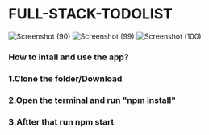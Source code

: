 # FULL-STACK-TODOLIST 

![Screenshot (90)](https://user-images.githubusercontent.com/64417892/116803928-a7671100-ab38-11eb-9060-f24002181837.png)
![Screenshot (99)](https://user-images.githubusercontent.com/64417892/116803981-e7c68f00-ab38-11eb-9f90-4a597a8ca4cc.png)
![Screenshot (100)](https://user-images.githubusercontent.com/64417892/116803993-fca32280-ab38-11eb-930e-f227cc8e119c.png)

### How to intall and use the app?
### 1.Clone the folder/Download
### 2.Open the terminal and run "npm install"
### 3.Aftter that run npm start

